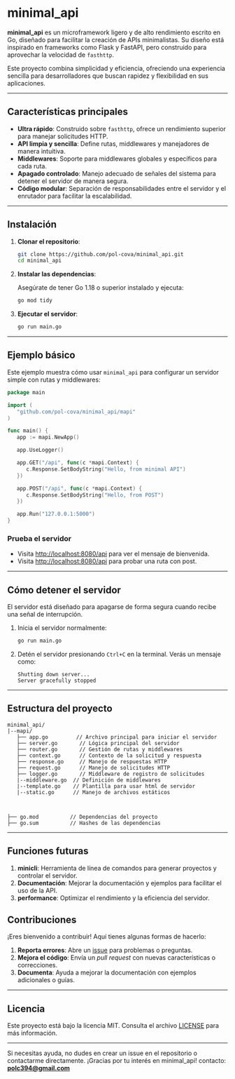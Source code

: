 
# minimal_api

**minimal_api** es un microframework ligero y de alto rendimiento escrito en Go, diseñado para facilitar la creación de APIs minimalistas. Su diseño está inspirado en frameworks como Flask y FastAPI, pero construido para aprovechar la velocidad de `fasthttp`.

Este proyecto combina simplicidad y eficiencia, ofreciendo una experiencia sencilla para desarrolladores que buscan rapidez y flexibilidad en sus aplicaciones.

---

## Características principales

- **Ultra rápido**: Construido sobre `fasthttp`, ofrece un rendimiento superior para manejar solicitudes HTTP.
- **API limpia y sencilla**: Define rutas, middlewares y manejadores de manera intuitiva.
- **Middlewares**: Soporte para middlewares globales y específicos para cada ruta.
- **Apagado controlado**: Manejo adecuado de señales del sistema para detener el servidor de manera segura.
- **Código modular**: Separación de responsabilidades entre el servidor y el enrutador para facilitar la escalabilidad.

---

## Instalación

1. **Clonar el repositorio**:

   ```bash
   git clone https://github.com/pol-cova/minimal_api.git
   cd minimal_api
   ```

2. **Instalar las dependencias**:

   Asegúrate de tener Go 1.18 o superior instalado y ejecuta:

   ```bash
   go mod tidy
   ```

3. **Ejecutar el servidor**:

   ```bash
   go run main.go
   ```

---

## Ejemplo básico

Este ejemplo muestra cómo usar `minimal_api` para configurar un servidor simple con rutas y middlewares:

```go
package main

import (
   "github.com/pol-cova/minimal_api/mapi"
)

func main() {
   app := mapi.NewApp()

   app.UseLogger()

   app.GET("/api", func(c *mapi.Context) {
      c.Response.SetBodyString("Hello, from minimal API")
   })

   app.POST("/api", func(c *mapi.Context) {
      c.Response.SetBodyString("Hello, from POST")
   })

   app.Run("127.0.0.1:5000")
}

```

### Prueba el servidor

- Visita [http://localhost:8080/api](http://localhost:8080/) para ver el mensaje de bienvenida.
- Visita [http://localhost:8080/api](http://localhost:8080/protegido) para probar una ruta con post.

---

## Cómo detener el servidor

El servidor está diseñado para apagarse de forma segura cuando recibe una señal de interrupción. 

1. Inicia el servidor normalmente:

   ```bash
   go run main.go
   ```

2. Detén el servidor presionando `Ctrl+C` en la terminal. Verás un mensaje como:

   ```
   Shutting down server...
   Server gracefully stopped
   ```

---

## Estructura del proyecto

```plaintext
minimal_api/
|--mapi/
   ├── app.go         // Archivo principal para iniciar el servidor
   ├── server.go       // Lógica principal del servidor
   ├── router.go       // Gestión de rutas y middlewares
   ├── context.go      // Contexto de la solicitud y respuesta
   ├── response.go     // Manejo de respuestas HTTP
   ├── request.go      // Manejo de solicitudes HTTP
   ├── logger.go       // Middleware de registro de solicitudes
   |--middleware.go  // Definición de middlewares
   |--template.go    // Plantilla para usar html de servidor
   |--static.go      // Manejo de archivos estáticos

   
    
├── go.mod          // Dependencias del proyecto
├── go.sum          // Hashes de las dependencias
```

---

## Funciones futuras 
1. **minicli**: Herramienta de línea de comandos para generar proyectos y controlar el servidor.
2. **Documentación**: Mejorar la documentación y ejemplos para facilitar el uso de la API.
3. **performance**: Optimizar el rendimiento y la eficiencia del servidor.

## Contribuciones

¡Eres bienvenido a contribuir! Aquí tienes algunas formas de hacerlo:

1. **Reporta errores**: Abre un [issue](https://github.com/pol-cova/minimal_api/issues) para problemas o preguntas.
2. **Mejora el código**: Envía un *pull request* con nuevas características o correcciones.
3. **Documenta**: Ayuda a mejorar la documentación con ejemplos adicionales o guías.

---

## Licencia

Este proyecto está bajo la licencia MIT. Consulta el archivo [LICENSE](LICENSE) para más información.

---

Si necesitas ayuda, no dudes en crear un issue en el repositorio o contactarme directamente. ¡Gracias por tu interés en minimal_api!
contacto: **polc394@gmail.com**
